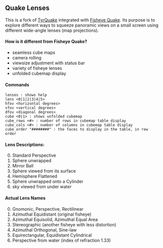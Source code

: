 ## Quake Lenses

This is a fork of [TyrQuake](http://disenchant.net/engine.html) integrated with [Fisheye Quake](http://strlen.com/gfxengine/fisheyequake/). Its purpose is to explore different ways to squeeze panoramic views on a small screen using different wide-angle lenses (map projections).

#### How is it different from Fisheye Quake?
* seamless cube maps
* camera rolling
* viewsize adjustment with status bar
* variety of fisheye lenses
* unfolded cubemap display

#### Commands
    lenses : shows help
    lens <0|1|2|3|4|5>
    hfov <horizontal degrees>
    vfov <vertical degrees>
    dfov <diagonal degrees>
    cube <0|1> : shows unfolded cubemap
    cube_rows <#> : number of rows in cubemap table display
    cube_cols <#> : number of columns in cubemap table display
    cube_order "########" : the faces to display in the table, in row order

#### Lens Descriptions:

0. Standard Perspective
1. Sphere unwrapped
2. Mirror Ball
3. Sphere viewed from its surface
4. Hemisphere Flattened
5. Sphere unwrapped onto a Cylinder
6. sky viewed from under water

#### Actual Lens Names
0. Gnomonic, Perspective, Rectilinear
1. Azimuthal Equidistant (original fisheye)
2. Azimuthal Equisolid, Azimuthal Equal Area
3. Stereographic (another fisheye with less distortion)
4. Azimuthal Orthogonal, Sine-law
5. Equirectangular, Equidistant Cylindrical
6. Perspective from water (index of refraction 1.33)
